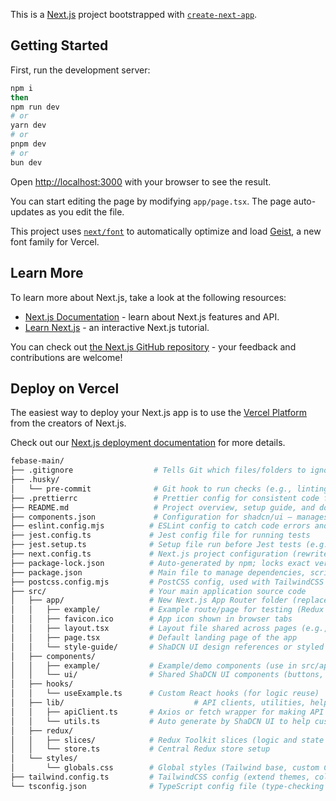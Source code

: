 This is a [Next.js](https://nextjs.org) project bootstrapped with [`create-next-app`](https://nextjs.org/docs/app/api-reference/cli/create-next-app).

## Getting Started

First, run the development server:

```bash
npm i
then
npm run dev
# or
yarn dev
# or
pnpm dev
# or
bun dev
```

Open [http://localhost:3000](http://localhost:3000) with your browser to see the result.

You can start editing the page by modifying `app/page.tsx`. The page auto-updates as you edit the file.

This project uses [`next/font`](https://nextjs.org/docs/app/building-your-application/optimizing/fonts) to automatically optimize and load [Geist](https://vercel.com/font), a new font family for Vercel.

## Learn More

To learn more about Next.js, take a look at the following resources:

- [Next.js Documentation](https://nextjs.org/docs) - learn about Next.js features and API.
- [Learn Next.js](https://nextjs.org/learn) - an interactive Next.js tutorial.

You can check out [the Next.js GitHub repository](https://github.com/vercel/next.js) - your feedback and contributions are welcome!

## Deploy on Vercel

The easiest way to deploy your Next.js app is to use the [Vercel Platform](https://vercel.com/new?utm_medium=default-template&filter=next.js&utm_source=create-next-app&utm_campaign=create-next-app-readme) from the creators of Next.js.

Check out our [Next.js deployment documentation](https://nextjs.org/docs/app/building-your-application/deploying) for more details.



```bash
febase-main/
├── .gitignore                  # Tells Git which files/folders to ignore (like node_modules, .env)
├── .husky/
│   └── pre-commit              # Git hook to run checks (e.g., linting) before committing
├── .prettierrc                 # Prettier config for consistent code formatting
├── README.md                   # Project overview, setup guide, and documentation
├── components.json             # Configuration for shadcn/ui – manages installed components and settings (Autogenerate)
├── eslint.config.mjs          # ESLint config to catch code errors and enforce code style
├── jest.config.ts             # Jest config file for running tests
├── jest.setup.ts              # Setup file run before Jest tests (e.g., mocks or test tools)
├── next.config.ts             # Next.js project configuration (rewrites, env variables, etc.)
├── package-lock.json          # Auto-generated by npm; locks exact versions of installed packages
├── package.json               # Main file to manage dependencies, scripts, and project metadata
├── postcss.config.mjs         # PostCSS config, used with TailwindCSS for styling
├── src/                       # Your main application source code
│   ├── app/                   # New Next.js App Router folder (replaces `pages/`)
│   │   ├── example/           # Example route/page for testing (Redux with and without API connect)
│   │   ├── favicon.ico        # App icon shown in browser tabs
│   │   ├── layout.tsx         # Layout file shared across pages (e.g., header/footer)
│   │   ├── page.tsx           # Default landing page of the app
│   │   └── style-guide/       # ShaDCN UI design references or styled components
│   ├── components/           
│   │   ├── example/           # Example/demo components (use in src/app/example)
│   │   └── ui/                # Shared ShaDCN UI components (buttons, inputs, cards, etc.)
│   ├── hooks/					
│   │   └── useExample.ts      # Custom React hooks (for logic reuse)
│   ├── lib/					         # API clients, utilities, helpers
│   │   ├── apiClient.ts       # Axios or fetch wrapper for making API calls
│   │   └── utils.ts           # Auto generate by ShaDCN UI to help custom component with Tailwind in className
│   ├── redux/
│   │   ├── slices/            # Redux Toolkit slices (logic and state management for features)
│   │   └── store.ts           # Central Redux store setup
│   └── styles/
│       └── globals.css        # Global styles (Tailwind base, custom CSS rules)
├── tailwind.config.ts         # TailwindCSS config (extend themes, colors, plugins)
└── tsconfig.json              # TypeScript config file (type-checking and path aliases)
```
